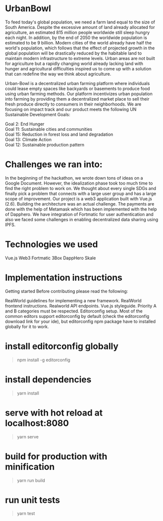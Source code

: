 # UrbanBowl

To feed today's global population, we need a farm land equal to the size of South America. Despite the excessive amount of land already allocated for agriculture, an estimated 815 million people worldwide still sleep hungry each night. In addition, by the end of 2050 the worldwide population is estimated to be 9 billion. Modern cities of the world already have half the world's population, which follows that the effect of projected growth in the global population will be drastically reduced by the habitable land to maintain modern infrastructure to extreme levels. Urban areas are not built for agriculture but a rapidly changing world already lacking land with hunger and agricultural difficulties inspired us to come up with a solution that can redefine the way we think about agriculture.

Urban-Bowl is a decentralized urban farming platform where individuals could lease empty spaces like backyards or basements to produce food using urban farming methods. Our platform incentivizes urban population into farming by providing them a decentralized market place to sell their fresh produce directly to consumers in their neighborhoods. We are focusing on impact track and our product meets the following UN Sustainable Development Goals:

Goal 2: End Hunger  
Goal 11: Sustainable cities and communities  
Goal 15: Reduction in forest loss and land degradation  
Goal 13: Climate Action  
Goal 12: Sustainable production pattern

# Challenges we ran into:

In the beginning of the hackathon, we wrote down tons of ideas on a Google Document. However, the idealization phase took too much time to find the right problem to work on. We thought about every single SDGs and finally pick a problem that connects with a large user group and has a large scope of improvement. Our project is a web3 application built with Vue.js (2.6). Building the architecture was an actual challenge. The payments are done with the help of Metamask which has been implemented with the help of Dapphero. We have integration of Fortmatic for user authentication and also we faced some challenges in enabling decentralized data sharing using IPFS.

# Technologies we used

Vue.js Web3 Fortmatic 3Box DappHero Skale

# Implementation instructions

Getting started
Before contributing please read the following:

RealWorld guidelines for implementing a new framework.
RealWorld frontend instructions.
Realworld API endpoints.
Vue.js styleguide. 
Priority A and B categories must be respected.
Editorconfig setup. 
Most of the common editors support editorconfig by default (check the editorconfig download link for your ide), but editorconfig npm package have to installed globally for it to work.

# install editorconfig globally
> npm install -g editorconfig

# install dependencies
> yarn install
# serve with hot reload at localhost:8080
> yarn serve


# build for production with minification
>yarn run build

# run unit tests
>yarn test
